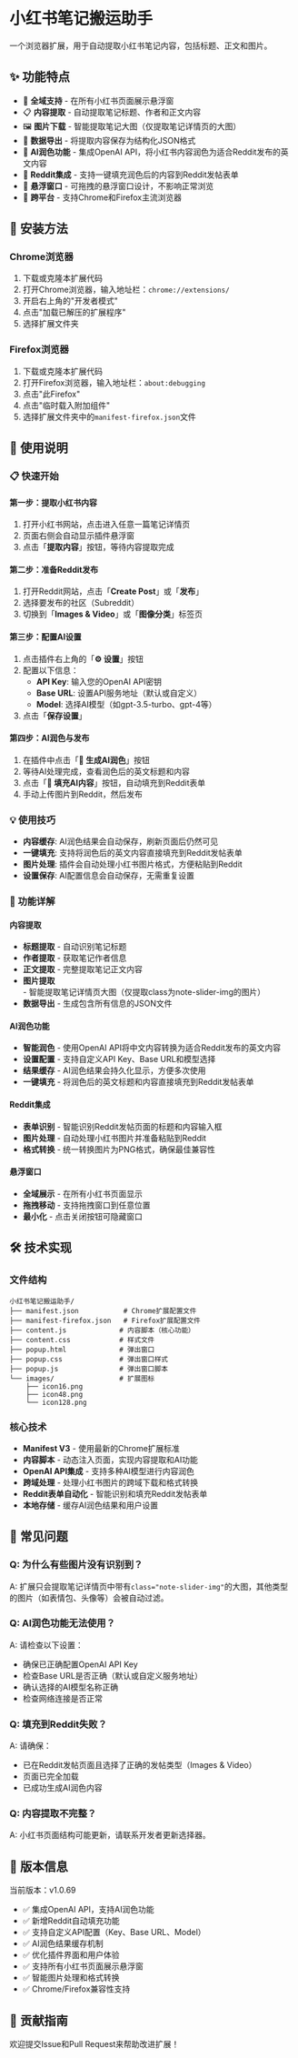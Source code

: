 # 小红书笔记搬运助手

一个浏览器扩展，用于自动提取小红书笔记内容，包括标题、正文和图片。

## ✨ 功能特点

- 🎯 **全域支持** - 在所有小红书页面展示悬浮窗
- 📋 **内容提取** - 自动提取笔记标题、作者和正文内容
- 🖼️ **图片下载** - 智能提取笔记大图（仅提取笔记详情页的大图）
- 💾 **数据导出** - 将提取内容保存为结构化JSON格式
- 🤖 **AI润色功能** - 集成OpenAI API，将小红书内容润色为适合Reddit发布的英文内容
- 🔄 **Reddit集成** - 支持一键填充润色后的内容到Reddit发帖表单
- 🎨 **悬浮窗口** - 可拖拽的悬浮窗口设计，不影响正常浏览
- 🔄 **跨平台** - 支持Chrome和Firefox主流浏览器

## 🚀 安装方法

### Chrome浏览器

1. 下载或克隆本扩展代码
2. 打开Chrome浏览器，输入地址栏：`chrome://extensions/`
3. 开启右上角的"开发者模式"
4. 点击"加载已解压的扩展程序"
5. 选择扩展文件夹

### Firefox浏览器

1. 下载或克隆本扩展代码
2. 打开Firefox浏览器，输入地址栏：`about:debugging`
3. 点击"此Firefox"
4. 点击"临时载入附加组件"
5. 选择扩展文件夹中的`manifest-firefox.json`文件

## 📖 使用说明

### 📋 快速开始

#### 第一步：提取小红书内容
1. 打开小红书网站，点击进入任意一篇笔记详情页
2. 页面右侧会自动显示插件悬浮窗
3. 点击「**提取内容**」按钮，等待内容提取完成

#### 第二步：准备Reddit发布
1. 打开Reddit网站，点击「**Create Post**」或「**发布**」
2. 选择要发布的社区（Subreddit）
3. 切换到「**Images & Video**」或「**图像分类**」标签页

#### 第三步：配置AI设置
1. 点击插件右上角的「**⚙️ 设置**」按钮
2. 配置以下信息：
   - **API Key**: 输入您的OpenAI API密钥
   - **Base URL**: 设置API服务地址（默认或自定义）
   - **Model**: 选择AI模型（如gpt-3.5-turbo、gpt-4等）
3. 点击「**保存设置**」

#### 第四步：AI润色与发布
1. 在插件中点击「**🤖 生成AI润色**」按钮
2. 等待AI处理完成，查看润色后的英文标题和内容
3. 点击「**📝 填充AI内容**」按钮，自动填充到Reddit表单
4. 手动上传图片到Reddit，然后发布

### 💡 使用技巧
- **内容缓存**: AI润色结果会自动保存，刷新页面后仍然可见
- **一键填充**: 支持将润色后的英文内容直接填充到Reddit发帖表单
- **图片处理**: 插件会自动处理小红书图片格式，方便粘贴到Reddit
- **设置保存**: AI配置信息会自动保存，无需重复设置

### 🔧 功能详解

#### 内容提取
- **标题提取** - 自动识别笔记标题
- **作者提取** - 获取笔记作者信息
- **正文提取** - 完整提取笔记正文内容
- **图片提取** - 智能提取笔记详情页大图（仅提取class为note-slider-img的图片）
- **数据导出** - 生成包含所有信息的JSON文件

#### AI润色功能
- **智能润色** - 使用OpenAI API将中文内容转换为适合Reddit发布的英文内容
- **设置配置** - 支持自定义API Key、Base URL和模型选择
- **结果缓存** - AI润色结果会持久化显示，方便多次使用
- **一键填充** - 将润色后的英文标题和内容直接填充到Reddit发帖表单

#### Reddit集成
- **表单识别** - 智能识别Reddit发帖页面的标题和内容输入框
- **图片处理** - 自动处理小红书图片并准备粘贴到Reddit
- **格式转换** - 统一转换图片为PNG格式，确保最佳兼容性

#### 悬浮窗口
- **全域展示** - 在所有小红书页面显示
- **拖拽移动** - 支持拖拽窗口到任意位置
- **最小化** - 点击关闭按钮可隐藏窗口

## 🛠️ 技术实现

### 文件结构
```
小红书笔记搬运助手/
├── manifest.json           # Chrome扩展配置文件
├── manifest-firefox.json   # Firefox扩展配置文件
├── content.js             # 内容脚本（核心功能）
├── content.css            # 样式文件
├── popup.html             # 弹出窗口
├── popup.css              # 弹出窗口样式
├── popup.js               # 弹出窗口脚本
└── images/                # 扩展图标
    ├── icon16.png
    ├── icon48.png
    └── icon128.png
```

### 核心技术
- **Manifest V3** - 使用最新的Chrome扩展标准
- **内容脚本** - 动态注入页面，实现内容提取和AI功能
- **OpenAI API集成** - 支持多种AI模型进行内容润色
- **跨域处理** - 处理小红书图片的跨域下载和格式转换
- **Reddit表单自动化** - 智能识别和填充Reddit发帖表单
- **本地存储** - 缓存AI润色结果和用户设置

## 🐛 常见问题

### Q: 为什么有些图片没有识别到？
A: 扩展只会提取笔记详情页中带有`class="note-slider-img"`的大图，其他类型的图片（如表情包、头像等）会被自动过滤。

### Q: AI润色功能无法使用？
A: 请检查以下设置：
- 确保已正确配置OpenAI API Key
- 检查Base URL是否正确（默认或自定义服务地址）
- 确认选择的AI模型名称正确
- 检查网络连接是否正常

### Q: 填充到Reddit失败？
A: 请确保：
- 已在Reddit发帖页面且选择了正确的发帖类型（Images & Video）
- 页面已完全加载
- 已成功生成AI润色内容

### Q: 内容提取不完整？
A: 小红书页面结构可能更新，请联系开发者更新选择器。

## 📝 版本信息

当前版本：v1.0.69
- ✅ 集成OpenAI API，支持AI润色功能
- ✅ 新增Reddit自动填充功能
- ✅ 支持自定义API配置（Key、Base URL、Model）
- ✅ AI润色结果缓存机制
- ✅ 优化插件界面和用户体验
- ✅ 支持所有小红书页面展示悬浮窗
- ✅ 智能图片处理和格式转换
- ✅ Chrome/Firefox兼容性支持

## 🤝 贡献指南

欢迎提交Issue和Pull Request来帮助改进扩展！
